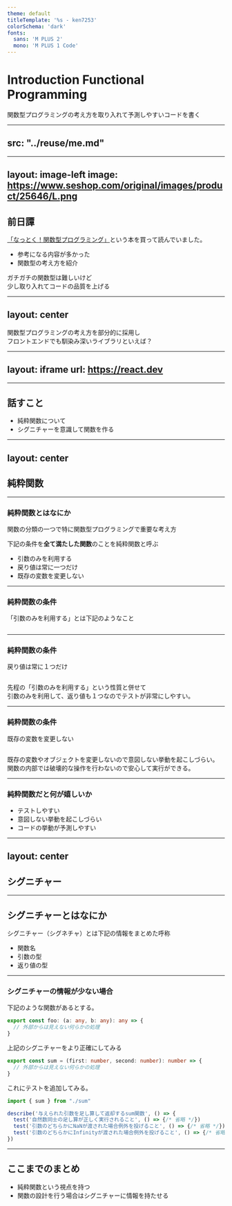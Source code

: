 ```yaml
---
theme: default
titleTemplate: '%s - ken7253'
colorSchema: 'dark'
fonts:
  sans: 'M PLUS 2'
  mono: 'M PLUS 1 Code'
---
```

# Introduction Functional Programming
関数型プログラミングの考え方を取り入れて予測しやすいコードを書く

---
src: "../reuse/me.md"
---

---
layout: image-left
image: https://www.seshop.com/original/images/product/25646/L.png
---

## 前日譚

[「なっとく！関数型プログラミング」](https://www.shoeisha.co.jp/book/detail/9784798179803)という本を買って読んでいました。

- 参考になる内容が多かった
- 関数型の考え方を紹介

ガチガチの関数型は難しいけど  
少し取り入れてコードの品質を上げる

---
layout: center
---

関数型プログラミングの考え方を部分的に採用し  
フロントエンドでも馴染み深いライブラリといえば？

---
layout: iframe
url: https://react.dev
---

---

## 話すこと

- 純粋関数について
- シグニチャーを意識して関数を作る

---
layout: center
---

## 純粋関数

---

### 純粋関数とはなにか

関数の分類の一つで特に関数型プログラミングで重要な考え方

下記の条件を**全て満たした関数**のことを純粋関数と呼ぶ

- 引数のみを利用する
- 戻り値は常に一つだけ
- 既存の変数を変更しない

---

### 純粋関数の条件

「引数のみを利用する」とは下記のようなこと

```ts

```

---

### 純粋関数の条件

戻り値は常に１つだけ

```ts

```

先程の「引数のみを利用する」という性質と併せて  
引数のみを利用して、返り値も１つなのでテストが非常にしやすい。

---

### 純粋関数の条件

既存の変数を変更しない

```ts

```

既存の変数やオブジェクトを変更しないので意図しない挙動を起こしづらい。  
関数の内部では破壊的な操作を行わないので安心して実行ができる。

---

### 純粋関数だと何が嬉しいか

- テストしやすい
- 意図しない挙動を起こしづらい
- コードの挙動が予測しやすい

---
layout: center
---

## シグニチャー

---

## シグニチャーとはなにか

シグニチャー（シグネチャ）とは下記の情報をまとめた呼称

- 関数名
- 引数の型
- 返り値の型

---

### シグニチャーの情報が少ない場合

<div v-click>

下記のような関数があるとする。

```ts
export const foo: (a: any, b: any): any => {
  // 外部からは見えない何らかの処理
}
```

</div>
<div v-click>

上記のシグニチャーをより正確にしてみる

```ts
export const sum = (first: number, second: number): number => {
  // 外部からは見えない何らかの処理
}
```

</div>
<div v-click>

これにテストを追加してみる。

```ts
import { sum } from "./sum"

describe('与えられた引数を足し算して返却するsum関数', () => {
  test('自然数同士の足し算が正しく実行されること', () => {/* 省略 */})
  test('引数のどちらかにNaNが渡された場合例外を投げること', () => {/* 省略 */})
  test('引数のどちらかにInfinityが渡された場合例外を投げること', () => {/* 省略 */})
})
```

</div>

---

## ここまでのまとめ

- 純粋関数という視点を持つ
- 関数の設計を行う場合はシグニチャーに情報を持たせる
